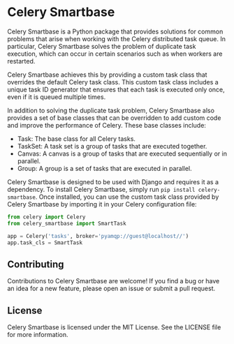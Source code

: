 Celery Smartbase
=================

Celery Smartbase is a Python package that provides solutions for common problems that arise when working with the Celery distributed task queue. In particular, Celery Smartbase solves the problem of duplicate task execution, which can occur in certain scenarios such as when workers are restarted.

Celery Smartbase achieves this by providing a custom task class that overrides the default Celery task class. This custom task class includes a unique task ID generator that ensures that each task is executed only once, even if it is queued multiple times.

In addition to solving the duplicate task problem, Celery Smartbase also provides a set of base classes that can be overridden to add custom code and improve the performance of Celery. These base classes include:

- Task: The base class for all Celery tasks.
- TaskSet: A task set is a group of tasks that are executed together.
- Canvas: A canvas is a group of tasks that are executed sequentially or in parallel.
- Group: A group is a set of tasks that are executed in parallel.

Celery Smartbase is designed to be used with Django and requires it as a dependency. To install Celery Smartbase, simply run `pip install celery-smartbase`. Once installed, you can use the custom task class provided by Celery Smartbase by importing it in your Celery configuration file:

```python
from celery import Celery
from celery_smartbase import SmartTask

app = Celery('tasks', broker='pyamqp://guest@localhost//')
app.task_cls = SmartTask
```

Contributing
--------
Contributions to Celery Smartbase are welcome! If you find a bug or have an idea for a new feature, please open an issue or submit a pull request.

License
--------
Celery Smartbase is licensed under the MIT License. See the LICENSE file for more information.
